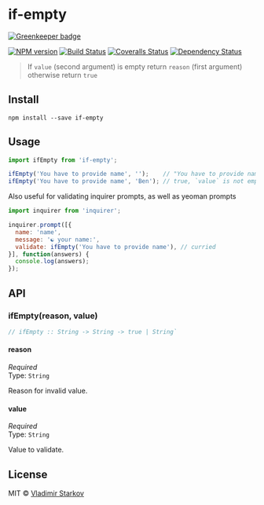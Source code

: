 # if-empty

[![Greenkeeper badge](https://badges.greenkeeper.io/iamstarkov/if-empty.svg)](https://greenkeeper.io/)

[![NPM version][npm-image]][npm-url]
[![Build Status][travis-image]][travis-url]
[![Coveralls Status][coveralls-image]][coveralls-url]
[![Dependency Status][depstat-image]][depstat-url]

> If `value` (second argument) is empty return `reason` (first argument) otherwise return `true`

## Install

    npm install --save if-empty

## Usage

```js
import ifEmpty from 'if-empty';

ifEmpty('You have to provide name', '');    // "You have to provide name"
ifEmpty('You have to provide name', 'Ben'); // true, `value` is not empty
```

Also useful for validating inquirer prompts, as well as yeoman prompts
```js
import inquirer from 'inquirer';

inquirer.prompt([{
  name: 'name',
  message: '☯ your name:',
  validate: ifEmpty('You have to provide name'), // curried
}], function(answers) {
  console.log(answers);
});
```

## API

### ifEmpty(reason, value)

```js
// ifEmpty :: String -> String -> true | String`
```

#### reason

*Required*  
Type: `String`

Reason for invalid value.

#### value

*Required*  
Type: `String`

Value to validate.

## License

MIT © [Vladimir Starkov](https://iamstarkov.com)

[npm-url]: https://npmjs.org/package/if-empty
[npm-image]: https://img.shields.io/npm/v/if-empty.svg?style=flat-square

[travis-url]: https://travis-ci.org/iamstarkov/if-empty
[travis-image]: https://img.shields.io/travis/iamstarkov/if-empty.svg?style=flat-square

[coveralls-url]: https://coveralls.io/r/iamstarkov/if-empty
[coveralls-image]: https://img.shields.io/coveralls/iamstarkov/if-empty.svg?style=flat-square

[depstat-url]: https://david-dm.org/iamstarkov/if-empty
[depstat-image]: https://david-dm.org/iamstarkov/if-empty.svg?style=flat-square
